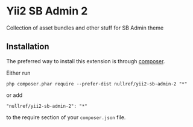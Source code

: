 Yii2 SB Admin 2
===============
Collection of asset bundles and other stuff for SB Admin theme

Installation
------------

The preferred way to install this extension is through [composer](http://getcomposer.org/download/).

Either run

```
php composer.phar require --prefer-dist nullref/yii2-sb-admin-2 "*"
```

or add

```
"nullref/yii2-sb-admin-2": "*"
```

to the require section of your `composer.json` file.
